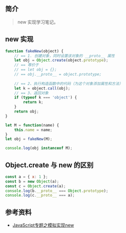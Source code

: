 ## 简介

> new 实现学习笔记。

## new 实现

```js
function fakeNew(object) {
    // == 1. 创建对象，同时设置该对象的 __proto__ 属性
    let obj = Object.create(object.prototype);
    // == 等价于
	// == let obj = {};
	// == obj.__proto__ = object.prototype;
    
    // == 2、执行构造函数中的代码（为这个对象添加属性和方法）
    let k = object.call(obj);
    // == 3、返回对象
	if (typeof k === 'object') {
		return k;
    }
    return obj;
}

let M = function(name) {
	this.name = name;
}
let obj = fakeNew(M);

console.log(obj instanceof M);
```

## Object.create 与 new 的区别

```js
const a = { x: 1 };
const b = new Object(a);
const c = Object.create(a);
console.log(b.__proto__ === Object.prototype);
console.log(c.__proto__ === a);
```

## 参考资料

- [JavaScript专题之模拟实现new](https://zhuanlan.zhihu.com/p/49210829)
